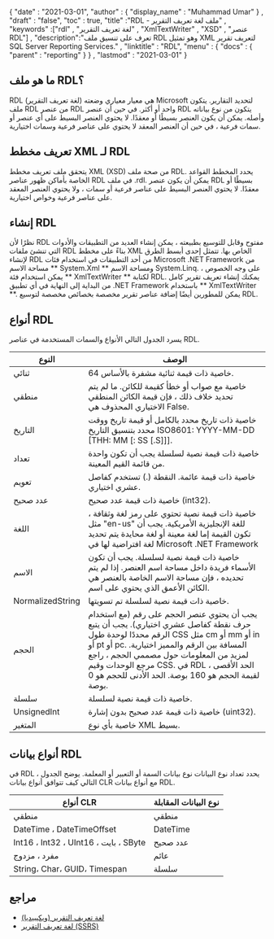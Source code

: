 {
  "date" : "2021-03-01",
  "author" : {
    "display_name" : "Muhammad Umar"
} ,
  "draft" : "false",
  "toc" : true,
  "title" :"RDL - ملف لغة تعريف التقرير" ,
  "keywords" :["rdl" , "لغة تعريف التقرير" , "XmlTextWriter" , "XSD" , "عنصر RDL"] ,
  "description":"تعرف على تنسيق ملف RDL وهو تمثيل XML لتعريف تقرير SQL Server Reporting Services." ,
  "linktitle" : "RDL",
  "menu" : {
    "docs" : {
      "parent" : "reporting"
}
} ,
  "lastmod" : "2021-03-01"
}

## ما هو ملف RDL؟ ##

RDL (لغة تعريف التقرير) هي معيار معياري وضعته Microsoft لتحديد التقارير. يتكون ملف RDL من عنصر RDL واحد أو أكثر. في حين أن عنصر RDL يتكون من نوع بياناته وأصله. يمكن أن يكون العنصر بسيطًا أو معقدًا. لا يحتوي العنصر البسيط على أي عنصر أو سمات فرعية ، في حين أن العنصر المعقد لا يحتوي على عناصر فرعية وسمات اختيارية.

## تعريف مخطط XML لـ RDL
يتحقق ملف تعريف مخطط XML (XSD) من صحة ملف RDL. يحدد المخطط القواعد الخاصة بأماكن ظهور عناصر RDL في ملف .rdl. يمكن أن يكون عنصر RDL بسيطًا أو معقدًا. لا يحتوي العنصر البسيط على عناصر فرعية أو سمات ، ولا يحتوي العنصر المعقد على عناصر فرعية وخواص اختيارية.

## إنشاء RDL
نظرًا لأن RDL مفتوح وقابل للتوسيع بطبيعته ، يمكن إنشاء العديد من التطبيقات والأدوات التي تنشئ ملفات RDL بناءً على مخطط XML الخاص بها. تتمثل إحدى أبسط الطرق لإنشاء RDL من أحد التطبيقات في استخدام فئات Microsoft .NET Framework من مساحة الاسم ** System.Xml ** ومساحة الاسم System.Linq. على وجه الخصوص ، يمكن استخدام فئة ** XmlTextWriter ** لكتابة RDL. يمكنك إنشاء تعريف تقرير كامل من البداية إلى النهاية في أي تطبيق .NET Framework باستخدام ** XmlTextWriter **. يمكن للمطورين أيضًا إضافة عناصر تقرير مخصصة بخصائص مخصصة لتوسيع RDL.

## أنواع RDL
يسرد الجدول التالي الأنواع والسمات المستخدمة في عناصر RDL.

| النوع | الوصف |
---|---|
| ثنائي | خاصية ذات قيمة ثنائية مشفرة بالأساس 64. |
| منطقي | خاصية مع صواب أو خطأ كقيمة للكائن. ما لم يتم تحديد خلاف ذلك ، فإن قيمة الكائن المنطقي الاختياري المحذوف هي False. |
| التاريخ | خاصية ذات تاريخ محدد بالكامل أو قيمة تاريخ ووقت محدد بتنسيق التاريخ ISO8601: YYYY-MM-DD [THH: MM [: SS [.S]]].
| تعداد | خاصية ذات قيمة نصية لسلسلة يجب أن تكون واحدة من قائمة القيم المعينة. |
| تعويم | خاصية ذات قيمة عائمة. النقطة (.) تستخدم كفاصل عشري اختياري. |
| عدد صحيح | خاصية ذات قيمة عدد صحيح (int32). |
| اللغة | خاصية ذات قيمة نصية تحتوي على رمز لغة وثقافة ، مثل "en-us" للغة الإنجليزية الأمريكية. يجب أن تكون القيمة إما لغة معينة أو لغة محايدة يتم تحديد لغة افتراضية لها في Microsoft .NET Framework
| الاسم | خاصية ذات قيمة نصية لسلسلة. يجب أن تكون الأسماء فريدة داخل مساحة اسم العنصر. إذا لم يتم تحديده ، فإن مساحة الاسم الخاصة بالعنصر هي الكائن الأعمق الذي يحتوي على اسم. |
| NormalizedString | خاصية ذات قيمة نصية لسلسلة تم تسويتها. |
| الحجم | يجب أن يحتوي عنصر الحجم على رقم (مع استخدام حرف نقطة كفاصل عشري اختياري). يجب أن يتبع الرقم محددًا لوحدة طول CSS مثل cm أو mm أو in أو pt أو pc. المسافة بين الرقم والمميز اختيارية. لمزيد من المعلومات حول مصممي الحجم ، راجع مرجع الوحدات وقيم CSS. في RDL ، الحد الأقصى لقيمة الحجم هو 160 بوصة. الحد الأدنى للحجم هو 0 بوصة.
| سلسلة | خاصية ذات قيمة نصية لسلسلة. |
| UnsignedInt | خاصية ذات قيمة عدد صحيح بدون إشارة (uint32). |
| المتغير | خاصية بأي نوع XML بسيط. |

## أنواع بيانات RDL
في RDL ، يحدد تعداد نوع البيانات نوع بيانات السمة أو التعبير أو المعلمة. يوضح الجدول التالي كيف تتوافق أنواع بيانات CLR مع أنواع بيانات RDL.

| أنواع CLR | نوع البيانات المقابلة |
---|---|
| منطقي | منطقي |
| DateTime ، DateTimeOffset | DateTime |
| Int16 ، Int32 ، UInt16 ، بايت ، SByte | عدد صحيح |
| مفرد ، مزدوج | عائم |
| String، Char، GUID، Timespan | سلسلة |


## مراجع ##

- [لغة تعريف التقرير (ويكيبيديا)](https://en.wikipedia.org/wiki/Report_Definition_Language)
- [لغة تعريف التقرير (SSRS)](https://docs.microsoft.com/en-us/sql/reporting-services/reports/report-definition-language-ssrs)

